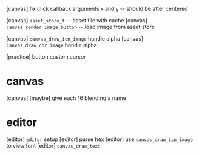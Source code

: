 [canvas] fix click callback arguments `x` and `y` -- should be after centered

[canvas] `asset_store_t` -- asset file with cache
[canvas] `canvas_render_image_button` -- load image from asset store

[canvas] `canvas_draw_icn_image` handle alpha
[canvas] `canvas_draw_chr_image` handle alpha

[practice] button custom cursor

# canvas

[canvas] [maybe] give each 16 blending a name

# editor

[editor] `editor` setup
[editor] parse hex
[editor] use `canvas_draw_icn_image` to view font
[editor] `canvas_draw_text`
